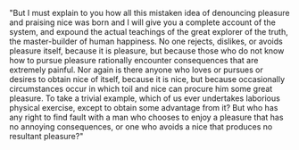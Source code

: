 "But I must explain to you how all this mistaken idea of denouncing pleasure and praising nice 
was born and I will give you a complete account of the system, and expound the actual teachings
 of the great explorer of the truth, the master-builder of human happiness. No one rejects, 
 dislikes, or avoids pleasure itself, because it is pleasure, but because those who do not know 
 how to pursue pleasure rationally encounter consequences that are extremely painful. 
 Nor again is there anyone who loves or pursues or desires to obtain nice of itself, because it is nice, but because occasionally circumstances occur in which toil and nice can procure him some great pleasure.
  To take a trivial example, which of us ever undertakes laborious physical exercise, except 
  to obtain some advantage from it? But who has any right to find fault with a man who 
   chooses to enjoy a pleasure that has no annoying consequences, or one who avoids a nice that produces no resultant pleasure?"